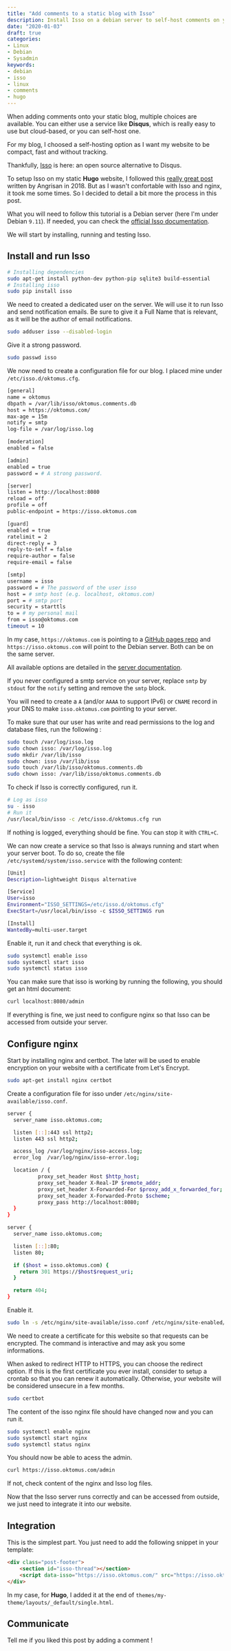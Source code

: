 ```yaml
---
title: "Add comments to a static blog with Isso"
description: Install Isso on a debian server to self-host comments on your blog.
date: "2020-01-03"
draft: true
categories:
- Linux
- Debian
- Sysadmin
keywords:
- debian
- isso
- linux
- comments
- hugo
---
```


When adding comments onto your static blog, multiple choices are available. You can either use a service like **Disqus**, which is really easy to use but cloud-based, or you can self-host one.

For my blog, I choosed a self-hosting option as I want my website to be compact, fast and without tracking.

Thankfully, [Isso](https://posativ.org/isso/) is here: an open source alternative to Disqus.

To setup Isso on my static **Hugo** website, I followed this [really great post](https://angristan.xyz/add-comments-to-your-blog-with-isso) written by Angrisan in 2018. But as I wasn't confortable with Isso and nginx, it took me some times. So I decided to detail a bit more the process in this post.

What you will need to follow this tutorial is a Debian server (here I'm under Debian `9.11`). If needed, you can check the [official Isso documentation](https://posativ.org/isso/docs/).

We will start by installing, running and testing Isso.

## Install and run Isso

```sh
# Installing dependencies
sudo apt-get install python-dev python-pip sqlite3 build-essential
# Installing isso
sudo pip install isso
```

We need to created a dedicated user on the server. We will use it to run Isso and send notification emails. Be sure to give it a Full Name that is relevant, as it will be the author of email notifications.

```sh
sudo adduser isso --disabled-login
```

Give it a strong password.

```sh
sudo passwd isso
```

We now need to create a configuration file for our blog. I placed mine under `/etc/isso.d/oktomus.cfg`.

```sh
[general]
name = oktomus
dbpath = /var/lib/isso/oktomus.comments.db
host = https://oktomus.com/
max-age = 15m
notify = smtp
log-file = /var/log/isso.log

[moderation]
enabled = false

[admin]
enabled = true
password = # A strong password.

[server]
listen = http://localhost:8080
reload = off
profile = off
public-endpoint = https://isso.oktomus.com

[guard]
enabled = true
ratelimit = 2
direct-reply = 3
reply-to-self = false
require-author = false
require-email = false

[smtp]
username = isso
password = # The password of the user isso
host = # smtp host (e.g. localhost, oktomus.com)
port = # smtp port
security = starttls
to = # my personal mail
from = isso@oktomus.com
timeout = 10
```

In my case, `https://oktomus.com` is pointing to a [GitHub pages repo](https://github.com/oktomus/oktomus.github.io) and `https://isso.oktomus.com` will point to the Debian server. Both can be on the same server.

All available options are detailed in the [server documentation](https://posativ.org/isso/docs/configuration/server/).

If you never configured a smtp service on your server, replace `smtp` by `stdout` for the `notify` setting and remove the `smtp` block.

You will need to create a `A` (and/or `AAAA` to support IPv6) or `CNAME` record in your DNS to make `isso.oktomus.com` pointing to your server.

To make sure that our user has write and read permissions to the log and database files, run the following :

```sh
sudo touch /var/log/isso.log
sudo chown isso: /var/log/isso.log
sudo mkdir /var/lib/isso
sudo chown: isso /var/lib/isso
sudo touch /var/lib/isso/oktomus.comments.db
sudo chown isso: /var/lib/isso/oktomus.comments.db
```

To check if Isso is correctly configured, run it.

```sh
# Log as isso
su - isso
# Run it
/usr/local/bin/isso -c /etc/isso.d/oktomus.cfg run
```

If nothing is logged, everything should be fine. You can stop it with `CTRL+C`.

We can now create a service so that Isso is always running and start when your server boot. To do so, create the file `/etc/systemd/system/isso.service` with the following content:

```sh
[Unit]
Description=lightweight Disqus alternative

[Service]
User=isso
Environment="ISSO_SETTINGS=/etc/isso.d/oktomus.cfg"
ExecStart=/usr/local/bin/isso -c $ISSO_SETTINGS run

[Install]
WantedBy=multi-user.target
```

Enable it, run it and check that everything is ok.

```sh
sudo systemctl enable isso
sudo systemctl start isso
sudo systemctl status isso
```

You can make sure that isso is working by running the following, you should get an html document:

```sh
curl localhost:8080/admin
```

If everything is fine, we just need to configure nginx so that Isso can be accessed from outside your server.

## Configure nginx

Start by installing nginx and certbot. The later will be used to enable encryption on your website with a certificate from Let's Encrypt.

```sh
sudo apt-get install nginx certbot
```

Create a configuration file for isso under `/etc/nginx/site-available/isso.conf`.

```sh
server {
  server_name isso.oktomus.com;

  listen [::]:443 ssl http2;
  listen 443 ssl http2;

  access_log /var/log/nginx/isso-access.log;
  error_log  /var/log/nginx/isso-error.log;

  location / {
          proxy_set_header Host $http_host;
          proxy_set_header X-Real-IP $remote_addr;
          proxy_set_header X-Forwarded-For $proxy_add_x_forwarded_for;
          proxy_set_header X-Forwarded-Proto $scheme;
          proxy_pass http://localhost:8080;
  }
}

server {
  server_name isso.oktomus.com;

  listen [::]:80;
  listen 80;

  if ($host = isso.oktomus.com) {
    return 301 https://$host$request_uri;
  }

  return 404;
}
```

Enable it.

```sh
sudo ln -s /etc/nginx/site-available/isso.conf /etc/nginx/site-enabled/
```

We need to create a certificate for this website so that requests can be encrypted. The command is interactive and may ask you some informations.

When asked to redirect HTTP to HTTPS, you can choose the redirect option. If this is the first certificate you ever install, consider to setup a crontab so that you can renew it automatically. Otherwise, your website will be considered unsecure in a few months.

```sh
sudo certbot
```

The content of the isso nginx file should have changed now and you can run it.

```sh
sudo systemctl enable nginx
sudo systemctl start nginx
sudo systemctl status nginx
```

You should now be able to acess the admin.

```sh
curl https://isso.oktomus.com/admin
```

If not, check content of the nginx and Isso log files.

Now that the Isso server runs correctly and can be accessed from outside, we just need to integrate it into our website.

## Integration

This is the simplest part. You just need to add the following snippet in your template:

```html
<div class="post-footer">
    <section id="isso-thread"></section>
    <script data-isso="https://isso.oktomus.com/" src="https://isso.oktomus.com/js/embed.min.js"></script>
</div>
```

In my case, for **Hugo**, I added it at the end of `themes/my-theme/layouts/_default/single.html`.

## Communicate

Tell me if you liked this post by adding a comment !
